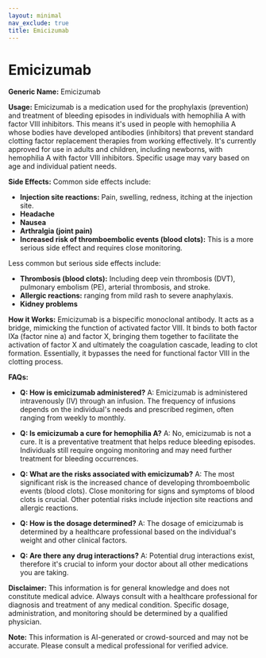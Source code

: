 ```yaml
---
layout: minimal
nav_exclude: true
title: Emicizumab
---
```


# Emicizumab

**Generic Name:** Emicizumab

**Usage:**  Emicizumab is a medication used for the prophylaxis (prevention) and treatment of bleeding episodes in individuals with hemophilia A with factor VIII inhibitors.  This means it's used in people with hemophilia A whose bodies have developed antibodies (inhibitors) that prevent standard clotting factor replacement therapies from working effectively.  It's currently approved for use in adults and children, including newborns, with hemophilia A with factor VIII inhibitors.  Specific usage may vary based on age and individual patient needs.

**Side Effects:**  Common side effects include:

* **Injection site reactions:** Pain, swelling, redness, itching at the injection site.
* **Headache**
* **Nausea**
* **Arthralgia (joint pain)**
* **Increased risk of thromboembolic events (blood clots):** This is a more serious side effect and requires close monitoring.


Less common but serious side effects include:

* **Thrombosis (blood clots):**  Including deep vein thrombosis (DVT), pulmonary embolism (PE), arterial thrombosis, and stroke.
* **Allergic reactions:** ranging from mild rash to severe anaphylaxis.
* **Kidney problems**


**How it Works:**  Emicizumab is a bispecific monoclonal antibody.  It acts as a bridge, mimicking the function of activated factor VIII.  It binds to both factor IXa (factor nine a) and factor X, bringing them together to facilitate the activation of factor X and ultimately the coagulation cascade, leading to clot formation.  Essentially, it bypasses the need for functional factor VIII in the clotting process.

**FAQs:**

* **Q: How is emicizumab administered?** A: Emicizumab is administered intravenously (IV) through an infusion.  The frequency of infusions depends on the individual's needs and prescribed regimen, often ranging from weekly to monthly.

* **Q: Is emicizumab a cure for hemophilia A?** A: No, emicizumab is not a cure. It is a preventative treatment that helps reduce bleeding episodes.  Individuals still require ongoing monitoring and may need further treatment for bleeding occurrences.

* **Q: What are the risks associated with emicizumab?** A:  The most significant risk is the increased chance of developing thromboembolic events (blood clots).  Close monitoring for signs and symptoms of blood clots is crucial.  Other potential risks include injection site reactions and allergic reactions.

* **Q:  How is the dosage determined?** A: The dosage of emicizumab is determined by a healthcare professional based on the individual's weight and other clinical factors.

* **Q:  Are there any drug interactions?** A:  Potential drug interactions exist, therefore it's crucial to inform your doctor about all other medications you are taking.

**Disclaimer:** This information is for general knowledge and does not constitute medical advice. Always consult with a healthcare professional for diagnosis and treatment of any medical condition.  Specific dosage, administration, and monitoring should be determined by a qualified physician.


**Note:** This information is AI-generated or crowd-sourced and may not be accurate. Please consult a medical professional for verified advice.
